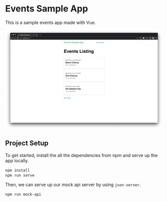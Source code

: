 # Events Sample App

This is a sample events app made with Vue.

![Preview](./docs/preview.png)

## Project Setup

To get started, install the all the dependencies from npm and
serve up the app locally.
```
npm install
npm run serve
```

Then, we can serve up our mock api server by using `json-server`.
```
npm run mock-api
```